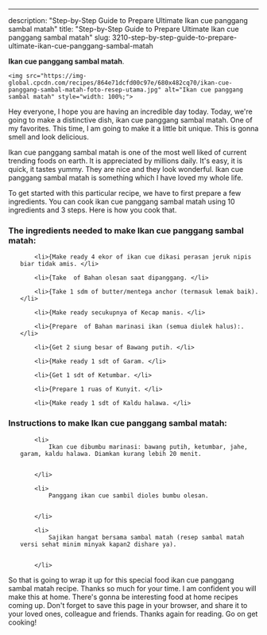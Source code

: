 ---
description: "Step-by-Step Guide to Prepare Ultimate Ikan cue panggang sambal matah"
title: "Step-by-Step Guide to Prepare Ultimate Ikan cue panggang sambal matah"
slug: 3210-step-by-step-guide-to-prepare-ultimate-ikan-cue-panggang-sambal-matah

<p>
	<strong>Ikan cue panggang sambal matah</strong>. 
	
</p>
<p>
	
	<img src="https://img-global.cpcdn.com/recipes/864e71dcfd00c97e/680x482cq70/ikan-cue-panggang-sambal-matah-foto-resep-utama.jpg" alt="Ikan cue panggang sambal matah" style="width: 100%;">
	
	
</p>
<p>
	Hey everyone, I hope you are having an incredible day today. Today, we're going to make a distinctive dish, ikan cue panggang sambal matah. One of my favorites. This time, I am going to make it a little bit unique. This is gonna smell and look delicious.
</p>
	
<p>
	
</p>
<p>
	Ikan cue panggang sambal matah is one of the most well liked of current trending foods on earth. It is appreciated by millions daily. It's easy, it is quick, it tastes yummy. They are nice and they look wonderful. Ikan cue panggang sambal matah is something which I have loved my whole life.
</p>

<p>
To get started with this particular recipe, we have to first prepare a few ingredients. You can cook ikan cue panggang sambal matah using 10 ingredients and 3 steps. Here is how you cook that.
</p>

<h3>The ingredients needed to make Ikan cue panggang sambal matah:</h3>

<ol>
	
		<li>{Make ready 4 ekor of ikan cue dikasi perasan jeruk nipis biar tidak amis. </li>
	
		<li>{Take  of Bahan olesan saat dipanggang. </li>
	
		<li>{Take 1 sdm of butter/mentega anchor (termasuk lemak baik). </li>
	
		<li>{Make ready secukupnya of Kecap manis. </li>
	
		<li>{Prepare  of Bahan marinasi ikan (semua diulek halus):. </li>
	
		<li>{Get 2 siung besar of Bawang putih. </li>
	
		<li>{Make ready 1 sdt of Garam. </li>
	
		<li>{Get 1 sdt of Ketumbar. </li>
	
		<li>{Prepare 1 ruas of Kunyit. </li>
	
		<li>{Make ready 1 sdt of Kaldu halawa. </li>
	
</ol>
<p>
	
</p>

<h3>Instructions to make Ikan cue panggang sambal matah:</h3>

<ol>
	
		<li>
			Ikan cue dibumbu marinasi: bawang putih, ketumbar, jahe, garam, kaldu halawa. Diamkan kurang lebih 20 menit.
			
			
		</li>
	
		<li>
			Panggang ikan cue sambil dioles bumbu olesan.
			
			
		</li>
	
		<li>
			Sajikan hangat bersama sambal matah (resep sambal matah versi sehat minim minyak kapan2 dishare ya).
			
			
		</li>
	
</ol>

<p>
	
</p>

<p>
	So that is going to wrap it up for this special food ikan cue panggang sambal matah recipe. Thanks so much for your time. I am confident you will make this at home. There's gonna be interesting food at home recipes coming up. Don't forget to save this page in your browser, and share it to your loved ones, colleague and friends. Thanks again for reading. Go on get cooking!
</p>
